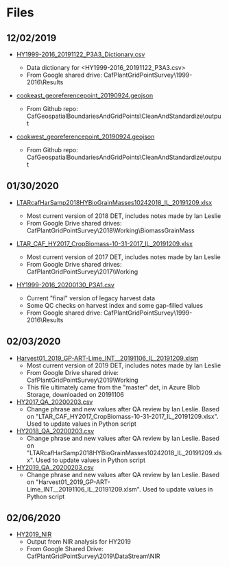 # Files

## 12/02/2019

* [HY1999-2016_20191122_P3A3_Dictionary.csv](HY1999-2016_20191122_P3A3_Dictionary.csv)
  * Data dictionary for <HY1999-2016_20191122_P3A3.csv>
  * From Google shared drive: CafPlantGridPointSurvey\1999-2016\Results

* [cookeast_georeferencepoint_20190924.geojson](cookeast_georeferencepoint_20190924.geojson)
  * From Github repo: CafGeospatialBoundariesAndGridPoints\CleanAndStandardize\output

* [cookwest_georeferencepoint_20190924.geojson](cookwest_georeferencepoint_20190924.geojson)
  * From Github repo: CafGeospatialBoundariesAndGridPoints\CleanAndStandardize\output

## 01/30/2020

* [LTARcafHarSamp2018HYBioGrainMasses10242018_IL_20191209.xlsx](LTARcafHarSamp2018HYBioGrainMasses10242018_IL_20191209.xlsx)
  * Most current version of 2018 DET, includes notes made by Ian Leslie
  * From Google Drive shared drives: CafPlantGridPointSurvey\2018\Working\BiomassGrainMass

* [LTAR_CAF_HY2017_CropBiomass-10-31-2017_IL_20191209.xlsx](LTAR_CAF_HY2017_CropBiomass-10-31-2017_IL_20191209.xlsx)
  * Most current version of 2017 DET, includes notes made by Ian Leslie
  * From Google Drive shared drives: CafPlantGridPointSurvey\2017\Working

* [HY1999-2016_20200130_P3A1.csv](HY1999-2016_20200130_P3A1.csv)
  * Current "final" version of legacy harvest data
  * Some QC checks on harvest index and some gap-filled values
  * From Google shared drive: CafPlantGridPointSurvey\1999-2016\Results

## 02/03/2020

* [Harvest01_2019_GP-ART-Lime_INT__20191106_IL_20191209.xlsm](Harvest01_2019_GP-ART-Lime_INT__20191106_IL_20191209.xlsm)
  * Most current version of 2019 DET, includes notes made by Ian Leslie
  * From Google Drive shared drive: CafPlantGridPointSurvey\2019\Working
  * This file ultimately came from the "master" det, in Azure Blob Storage, downloaded on 20191106
* [HY2017_QA_20200203.csv](HY2017_QA_20200203.csv)
  * Change phrase and new values after QA review by Ian Leslie. Based on "LTAR_CAF_HY2017_CropBiomass-10-31-2017_IL_20191209.xlsx". Used to update values in Python script
* [HY2018_QA_20200203.csv](HY2018_QA_20200203.csv)
  * Change phrase and new values after QA review by Ian Leslie. Based on "LTARcafHarSamp2018HYBioGrainMasses10242018_IL_20191209.xlsx". Used to update values in Python script
* [HY2019_QA_20200203.csv](HY2019_QA_20200203.csv)
  * Change phrase and new values after QA review by Ian Leslie. Based on "Harvest01_2019_GP-ART-Lime_INT__20191106_IL_20191209.xlsm". Used to update values in Python script

## 02/06/2020

* [HY2019_NIR](HY2019_NIR)
  * Output from NIR analysis for HY2019
  * From Google Shared Drive: CafPlantGridPointSurvey\2019\DataStream\NIR

